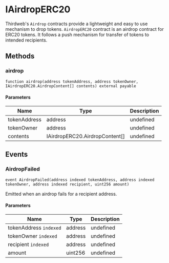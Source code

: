 # IAirdropERC20





Thirdweb&#39;s `Airdrop` contracts provide a lightweight and easy to use mechanism  to drop tokens.  `AirdropERC20` contract is an airdrop contract for ERC20 tokens. It follows a  push mechanism for transfer of tokens to intended recipients.



## Methods

### airdrop

```solidity
function airdrop(address tokenAddress, address tokenOwner, IAirdropERC20.AirdropContent[] contents) external payable
```





#### Parameters

| Name | Type | Description |
|---|---|---|
| tokenAddress | address | undefined |
| tokenOwner | address | undefined |
| contents | IAirdropERC20.AirdropContent[] | undefined |



## Events

### AirdropFailed

```solidity
event AirdropFailed(address indexed tokenAddress, address indexed tokenOwner, address indexed recipient, uint256 amount)
```

Emitted when an airdrop fails for a recipient address.



#### Parameters

| Name | Type | Description |
|---|---|---|
| tokenAddress `indexed` | address | undefined |
| tokenOwner `indexed` | address | undefined |
| recipient `indexed` | address | undefined |
| amount  | uint256 | undefined |



